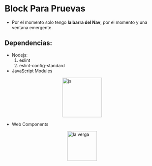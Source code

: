 # Block Para Pruevas
* Por el momento solo tengo **la barra del Nav**, por el momento y una ventana emergente.

## Dependencias:
- Nodejs:
  1. eslint
  2. eslint-config-standard
- JavaScript Modules

<img style="width: 8rem; margin-left: 50%; transform: translateX(-50%)" src="https://lenguajejs.com/javascript/logo.svg" alt='js'>

- Web Components

<img style="width: 6rem; margin-left: 50%; transform: translateX(-50%)" src="https://lenguajejs.com/assets/webcomponents.jpg" alt="la verga">

